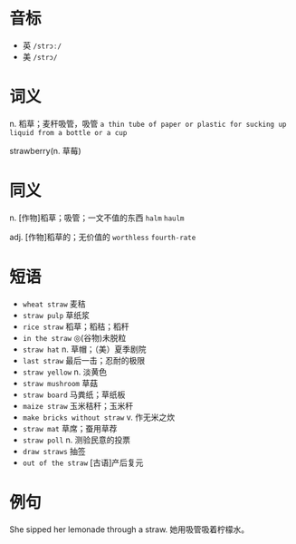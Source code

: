 # 音标

- 英 `/strɔː/`
- 美 `/strɔ/`

# 词义

n. 稻草；麦秆吸管，吸管
`a thin tube of paper or plastic for sucking up liquid from a bottle or a cup`



strawberry(n. 草莓)

# 同义

n. [作物]稻草；吸管；一文不值的东西
`halm` `haulm`

adj. [作物]稻草的；无价值的
`worthless` `fourth-rate`

# 短语

- `wheat straw` 麦秸
- `straw pulp` 草纸浆
- `rice straw` 稻草；稻秸；稻秆
- `in the straw` ◎(谷物)未脱粒
- `straw hat` n. 草帽；（美）夏季剧院
- `last straw` 最后一击；忍耐的极限
- `straw yellow` n. 淡黄色
- `straw mushroom` 草菇
- `straw board` 马粪纸；草纸板
- `maize straw` 玉米秸秆；玉米秆
- `make bricks without straw` v. 作无米之炊
- `straw mat` 草席；蚕用草荐
- `straw poll` n. 测验民意的投票
- `draw straws` 抽签
- `out of the straw` [古语]产后复元

# 例句

She sipped her lemonade through a straw.
她用吸管吸着柠檬水。


